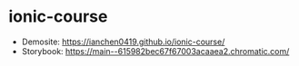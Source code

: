 # ionic-course

- Demosite: https://ianchen0419.github.io/ionic-course/
- Storybook: https://main--615982bec67f67003acaaea2.chromatic.com/
